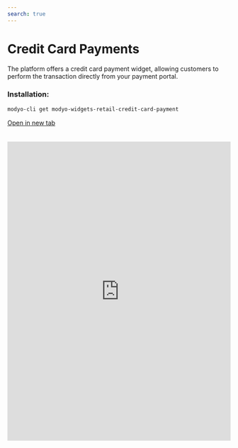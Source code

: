 ```yaml
---
search: true
---
```


# Credit Card Payments

The platform offers a credit card payment widget, allowing customers to perform the transaction directly from your payment portal.

### Installation:

```bash
modyo-cli get modyo-widgets-retail-credit-card-payment
```

[Open in new tab](https://widgets.modyo.com/retail/credit-card-payment)

<iframe id="widgetFrame" src="https://widgets.modyo.com/retail/credit-card-payment" width="100%" frameBorder="0" style="min-height:675px;overflow:auto;margin-top:20px;"/>

To complete a payment, the default options available to customers are:

| Feature                          | Description                                                                                                              |
|:---------------------------------------|:-------------------------------------------------------------------------------------------------------------------------|
| Credit card to be paid             | Present the credit card on which the transaction will be made                                                    |
| National payment debt                 | Presents the total amount that has been used in the national quota of the card, including what is not billed.      |
| International payment debt            | Please present the total amount that has been used in the international quota of the card, including what is not billed. |
| Selecting the payment source account | The customer can select the account from which the payment amount will be extracted.                                          |
| Minimum payment                   | Shows the minimum payment amount for the card, so that it does not fall into delinquency.                                              |
| Total amount to pay                     | Displays the total billed amount of the debt to be paid.                                                                    |
| Personalized amount to pay            | Allows the customer to select a custom amount to pay off the debt.                                            |

<script>

  export default {
    mounted() {

      function setIframeHeightCO(id, ht) {
          var ifrm = document.getElementById(id);
          if(ifrm) {
            ifrm.style.height = ht + 4 + "px";
          }
      }
      // iframed document sends its height using postMessage
      function handleDocHeightMsg(e) {
          // check origin
          if ( e.origin === 'https://widgets.modyo.com' ) {
              // parse data
              var data = JSON.parse( e.data );

              console.log('data:', data)
              // check data object
              if ( data['docHeight'] ) {
                  setIframeHeightCO( 'widgetFrame', data['docHeight'] );
              } else {
                  setIframeHeightCO( 'widgetFrame', 700 );
              }
          }
      }

      // assign message handler
      if ( window.addEventListener ) {
          window.addEventListener('message', handleDocHeightMsg, false);
      }
    }
  }

</script>
